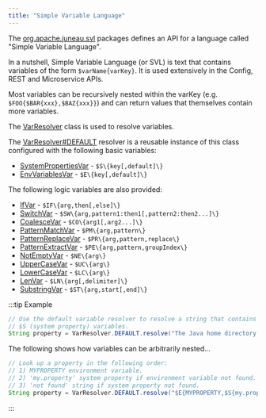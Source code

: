 ```yaml
---
title: "Simple Variable Language"
---
```


The [org.apache.juneau.svl]({{API_DOCS}}/org/apache/juneau/svl.html) packages defines an API for a language called "Simple Variable Language".

In a nutshell, Simple Variable Language (or SVL) is text that contains variables of the form `$varName{varKey}`.
It is used extensively in the Config, REST and Microservice APIs.

Most variables can be recursively nested within the varKey (e.g. `$FOO{$BAR{xxx},$BAZ{xxx}}`) and can return values that themselves contain more variables.

The [VarResolver]({{API_DOCS}}/org/apache/juneau/svl/VarResolver.html) class is used to resolve variables.

The [VarResolver#DEFAULT]({{API_DOCS}}/org/apache/juneau/svl/VarResolver.html#DEFAULT) resolver is a reusable instance of this class configured with the following basic variables:
- [SystemPropertiesVar]({{API_DOCS}}/org/apache/juneau/svl/vars/SystemPropertiesVar.html) - `$S\{key[,default]\}`
- [EnvVariablesVar]({{API_DOCS}}/org/apache/juneau/svl/vars/EnvVariablesVar.html) - `$E\{key[,default]\}`

The following logic variables are also provided:
- [IfVar]({{API_DOCS}}/org/apache/juneau/svl/vars/IfVar.html) - `$IF\{arg,then[,else]\}`
- [SwitchVar]({{API_DOCS}}/org/apache/juneau/svl/vars/SwitchVar.html) - `$SW\{arg,pattern1:then1[,pattern2:then2...]\}`
- [CoalesceVar]({{API_DOCS}}/org/apache/juneau/svl/vars/CoalesceVar.html) - `$CO\{arg1[,arg2...]\}`
- [PatternMatchVar]({{API_DOCS}}/org/apache/juneau/svl/vars/PatternMatchVar.html) - `$PM\{arg,pattern\}`
- [PatternReplaceVar]({{API_DOCS}}/org/apache/juneau/svl/vars/PatternReplaceVar.html) - `$PR\{arg,pattern,replace\}`
- [PatternExtractVar]({{API_DOCS}}/org/apache/juneau/svl/vars/PatternExtractVar.html) - `$PE\{arg,pattern,groupIndex\}`
- [NotEmptyVar]({{API_DOCS}}/org/apache/juneau/svl/vars/NotEmptyVar.html) - `$NE\{arg\}`
- [UpperCaseVar]({{API_DOCS}}/org/apache/juneau/svl/vars/UpperCaseVar.html) - `$UC\{arg\}`
- [LowerCaseVar]({{API_DOCS}}/org/apache/juneau/svl/vars/LowerCaseVar.html) - `$LC\{arg\}`
- [LenVar]({{API_DOCS}}/org/apache/juneau/svl/vars/LenVar.html) - `$LN\{arg[,delimiter]\}`
- [SubstringVar]({{API_DOCS}}/org/apache/juneau/svl/vars/SubstringVar.html) - `$ST\{arg,start[,end]\}`

:::tip Example

```java
// Use the default variable resolver to resolve a string that contains
// $S (system property) variables.
String property = VarResolver.DEFAULT.resolve("The Java home directory is $S{java.home}");
```

The following shows how variables can be arbitrarily nested...

```java
// Look up a property in the following order:
// 1) MYPROPERTY environment variable.
// 2) 'my.property' system property if environment variable not found.
// 3) 'not found' string if system property not found.
String property = VarResolver.DEFAULT.resolve("$E{MYPROPERTY,$S{my.property,not found}}");

```

:::
